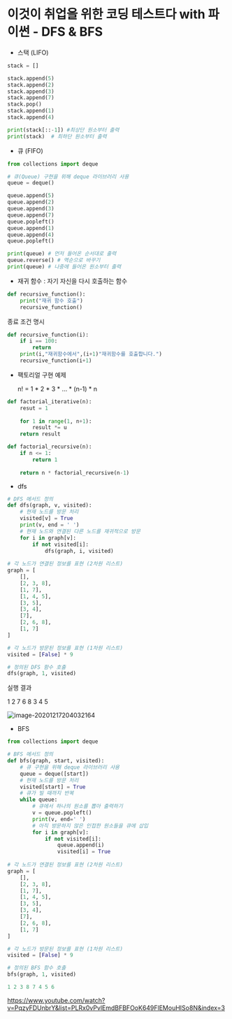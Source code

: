 # 이것이 취업을 위한 코딩 테스트다 with 파이썬 - DFS & BFS

- 스택 (LIFO)

```python
stack = [] 

stack.append(5)
stack.append(2)
stack.append(3)
stack.append(7)
stack.pop()
stack.append(1)
stack.append(4)

print(stack[::-1]) #최상단 원소부터 출력
print(stack)  # 최하단 원소부터 출력
```



- 큐 (FIFO)

```python
from collections import deque

# 큐(Queue) 구현을 위해 deque 라이브러리 사용
queue = deque()

queue.append(5)
queue.append(2)
queue.append(3)
queue.append(7)
queue.popleft()
queue.append(1)
queue.append(4)
queue.popleft()

print(queue) # 먼저 들어온 순서대로 출력
queue.reverse() # 역순으로 바꾸기
print(queue) # 나중에 들어온 원소부터 출력
```



- 재귀 함수 : 자기 자신을 다시 호출하는 함수

```python
def recursive_function():
	print("재귀 함수 호출")
	recursive_function()
```

종료 조건 명시

```python
def recursive_function(i):
    if i == 100:
        return
	print(i,"재귀함수에서",(i+1)"재귀함수를 호출합니다.")
	recursive_function(i+1)
```



- 팩토리얼 구현 예제

  n! = 1 * 2 * 3 * ... * (n-1) * n

```python
def factorial_iterative(n):
    resut = 1
    
    for 1 in range(1, n+1):
        result *= u
    return result

def factorial_recursive(n):
    if n <= 1:
        return 1
    
    return n * factorial_recursive(n-1)
```



- dfs

```python
# DFS 메서드 정의
def dfs(graph, v, visited):
    # 현재 노드를 방문 처리
    visited[v] = True
    print(v, end = ' ')
    # 현재 노드와 연결된 다른 노드를 재귀적으로 방문
    for i in graph[v]:
        if not visited[i]:
            dfs(graph, i, visited)
            
# 각 노드가 연결된 정보를 표현 (2차원 리스트)
graph = [
    [],
    [2, 3, 8],
    [1, 7],
    [1, 4, 5],
    [3, 5],
    [3, 4],
    [7],
    [2, 6, 8],
    [1, 7]  
]

# 각 노드가 방문된 정보를 표현 (1차원 리스트)
visited = [False] * 9

# 정의된 DFS 함수 호출
dfs(graph, 1, visited)
```

실행 결과 

1 2  7 6 8 3 4 5

![image-20201217204032164](C:\Users\3kist_000\AppData\Roaming\Typora\typora-user-images\image-20201217204032164.png)



- BFS

```python
from collections import deque

# BFS 메서드 정의
def bfs(graph, start, visited):
    # 큐 구현을 위해 deque 라이브러리 사용
    queue = deque([start])
    # 현재 노드를 방문 처리
    visited[start] = True
    # 큐가 빌 때까지 반복
    while queue:
        # 큐에서 하나의 원소를 뽑아 출력하기
        v = queue.popleft()
        print(v, end=' ')
        # 아직 방문하지 않은 인접한 원소들을 큐에 삽입
        for i in graph[v]:
            if not visited[i]:
                queue.append(i)
                visited[i] = True
                
# 각 노드가 연결된 정보를 표현 (2차원 리스트)
graph = [
    [],
    [2, 3, 8],
    [1, 7],
    [1, 4, 5],
    [3, 5],
    [3, 4],
    [7],
    [2, 6, 8],
    [1, 7]  
]

# 각 노드가 방문된 정보를 표현 (1차원 리스트)
visited = [False] * 9

# 정의된 BFS 함수 호출
bfs(graph, 1, visited)

1 2 3 8 7 4 5 6
```



https://www.youtube.com/watch?v=PqzyFDUnbrY&list=PLRx0vPvlEmdBFBFOoK649FlEMouHISo8N&index=3